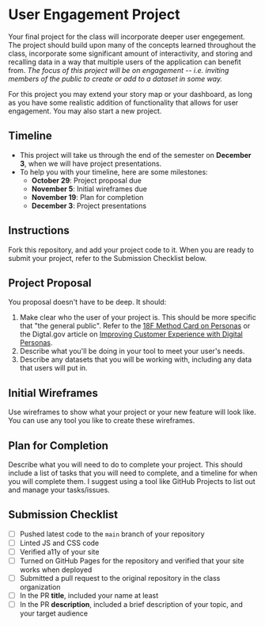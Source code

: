 # User Engagement Project

Your final project for the class will incorporate deeper user engegement. The project should build upon many of the concepts learned throughout the class, incorporate some significant amount of interactivity, and storing and recalling data in a way that multiple users of the application can benefit from. _The focus of this project will be on engagement -- i.e. inviting members of the public to create or add to a dataset in some way._

For this project you may extend your story map or your dashboard, as long as you have some realistic addition of functionality that allows for user engagement. You may also start a new project.

## Timeline

- This project will take us through the end of the semester on **December 3**, when we will have project presentations.
- To help you with your timeline, here are some milestones:
  - **October 29**: Project proposal due
  - **November 5**: Initial wireframes due
  - **November 19**: Plan for completion
  - **December 3**: Project presentations

## Instructions

Fork this repository, and add your project code to it. When you are ready to submit your project, refer to the Submission Checklist below.

## Project Proposal

You proposal doesn't have to be deep. It should:
1.  Make clear who the user of your project is. This should be more specific that "the general public". Refer to the [18F Method Card on Personas](https://guides.18f.gov/methods/decide/personas/) or the Digtal.gov article on [Improving Customer Experience with Digital Personas](https://digital.gov/2017/06/20/improving-customer-experience-with-digital-personas/).
2. Describe what you'll be doing in your tool to meet your user's needs.
3. Describe any datasets that you will be working with, including any data that users will put in.

## Initial Wireframes

Use wireframes to show what your project or your new feature will look like. You can use any tool you like to create these wireframes. 

## Plan for Completion

Describe what you will need to do to complete your project. This should include a list of tasks that you will need to complete, and a timeline for when you will complete them. I suggest using a tool like GitHub Projects to list out and manage your tasks/issues.

## Submission Checklist

- [ ] Pushed latest code to the `main` branch of your repository
- [ ] Linted JS and CSS code
- [ ] Verified a11y of your site
- [ ] Turned on GitHub Pages for the repository and verified that your site works when deployed
- [ ] Submitted a pull request to the original repository in the class organization
- [ ] In the PR **title**, included your name at least
- [ ] In the PR **description**, included a brief description of your topic, and your target audience